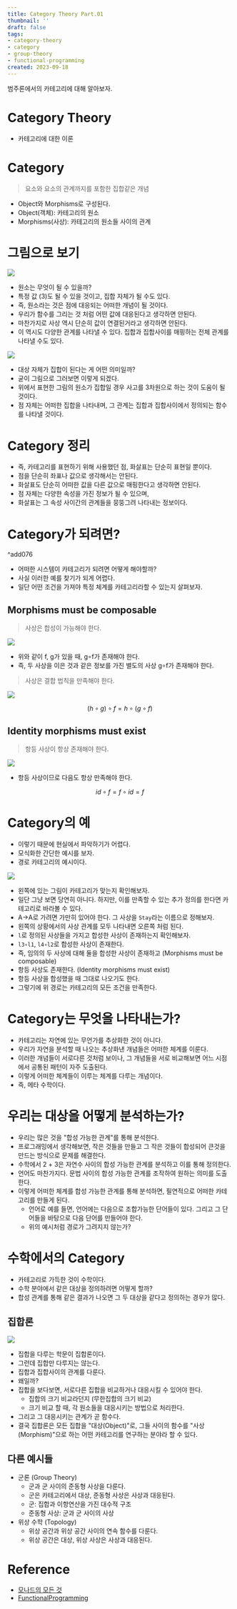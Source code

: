 ```yaml
---
title: Category Theory Part.01
thumbnail: ''
draft: false
tags:
- category-theory
- category
- group-theory
- functional-programming
created: 2023-09-18
---
```


범주론에서의 카테고리에 대해 알아보자.

# Category Theory

* 카테고리에 대한 이론

# Category

 > 
 > 요소와 요소의 관계까지를 포함한 집합같은 개념

* Object와 Morphisms로 구성된다.
* Object(객체): 카테고리의 원소
* Morphisms(사상): 카테고리의 원소들 사이의 관계

# 그림으로 보기

![](AllAboutMonad_10_CategoryTheoryPart01_2.png)

* 원소는 무엇이 될 수 있을까?
* 특정 값 (3)도 될 수 있을 것이고, 집합 자체가 될 수도 있다.
* 즉, 원소라는 것은 점에 대응되는 어떠한 개념이 될 것이다.
* 우리가 함수를 그리는 것 처럼 어떤 값에 대응된다고 생각하면 안된다.
* 마찬가지로 사상 역시 단순히 값이 연결된거라고 생각하면 안된다.
* 이 역시도 다양한 관계를 나타낼 수 있다. 집합과 집합사이를 매핑하는 전체 관계를 나타낼 수도 있다.

![](AllAboutMonad_10_CategoryTheoryPart01_1.png)

* 대상 자체가 집합이 된다는 게 어떤 의미일까?
* 굳이 그림으로 그러보면 이렇게 되겠다.
* 위에서 표현한 그림의 원소가 집합일 경우 사고를 3차원으로 하는 것이 도움이 될 것이다.
* 점 자체는 어떠한 집합을 나타내며, 그 관계는 집합과 집합사이에서 정의되는 함수를 나타낼 것이다.

# Category 정리

* 즉, 카테고리를 표현하기 위해 사용했던 점, 화살표는 단순히 표현일 뿐이다.
* 점을 단순히 좌표나 값으로 생각해서는 안된다.
* 화살표도 단순히 어떠한 값을 다른 값으로 매핑한다고 생각하면 안된다.
* 점 자체는 다양한 속성을 가진 정보가 될 수 있으며,
* 화살표는 그 속성 사이간의 관계들을 뭉뚱그려 나타내는 정보이다.

# Category가 되려면?

^add076

* 어떠한 시스템이 카테고리가 되려면 어떻게 해야할까?
* 사실 이러한 예를 찾기가 되게 어렵다.
* 일단 어떤 조건을 가져야 특정 체계를 카테고리라할 수 있는지 살펴보자.

## Morphisms must be composable

 > 
 > 사상은 합성이 가능해야 한다.

![](AllAboutMonad_10_CategoryTheoryPart01_2.png)

* 위와 같이 f, g가 있을 때, g∘f가 존재해야 한다.
* 즉, 두 사상을 이은 것과 같은 정보를 가진 별도의 사상 g∘f가 존재해야 한다.

 > 
 > 사상은 결합 법칙을 만족해야 한다.

![](AllAboutMonad_10_CategoryTheoryPart01_3.png)

$$
(h ∘ g) ∘ f = h ∘ (g ∘ f)
$$

## Identity morphisms must exist

 > 
 > 항등 사상이 항상 존재해야 한다.

![](AllAboutMonad_10_CategoryTheoryPart01_4.png)

* 항등 사상이므로 다음도 항상 만족해야 한다.

$$
id ∘ f = f ∘ id = f
$$

# Category의 예

* 이렇기 때문에 현실에서 파악하기가 어렵다.
* 모식화한 간단한 예시를 보자.
* 경로 카테고리의 예시이다.

![](AllAboutMonad_10_CategoryTheoryPart01_5.png)

* 왼쪽에 있는 그림이 카테고리가 맞는지 확인해보자.
* 일단 그냥 보면 당연히 아니다. 하지만, 이를 만족할 수 있는 추가 정의를 한다면 카테고리로 바라볼 수 있다.
* A->A로 가려면 가만히 있어야 한다. 그 사상을 `Stay`라는 이름으로 정해보자.
* 왼쪽의 상황에서의 사상 관계를 모두 나타내면 오른쪽 처럼 된다.
* `l`로 정의된 사상들을 가지고 합성한 사상이 존재하는지 확인해보자.
* `l3∘l1`, `l4∘l2`로 합성한 사상이 존재한다.
* 즉, 임의의 두 사상에 대해 둘을 합성한 사상이 존재하고 (Morphisms must be composable)
* 항등 사상도 존재한다. (Identity morphisms must exist)
* 항등 사상을 합성했을 때 그대로 나오기도 한다.
* 그렇기에 위 경로는 카테고리의 모든 조건을 만족한다.

# Category는 무엇을 나타내는가?

* 카테고리는 자연에 있는 무언가를 추상화한 것이 아니다.
* 우리가 자연을 분석할 때 나오는 추상화낸 개념들은 어떠한 체계를 이룬다.
* 이러한 개념들이 서로다른 것처럼 보이나, 그 개념들을 서로 비교해보면 어느 시점에서 공통된 패턴이 자주 도출된다.
* 이렇게 어떠한 체계들이 이루는 체계를 다루는 개념이다.
* 즉, 메타 수학이다.

# 우리는 대상을 어떻게 분석하는가?

* 우리는 많은 것을 "합성 가능한 관계"를 통해 분석한다.
* 프로그래밍에서 생각해보면, 작은 것들을 만들고 그 작은 것들이 합성되어 큰것을 만드는 방식으로 문제를 해결한다.
* 수학에서 2 + 3은 자연수 사이의 합성 가능한 관계를 분석하고 이를 통해 정의한다.
* 언어도 마찬가지다. 문법 사이의 합성 가능한 관계를 조작하여 원하는 의미를 도출한다.
* 이렇게 어떠한 체계를 합성 가능한 관계를 통해 분석하면, 필연적으로 어떠한 카테고리를 만들게 된다.
  * 언어로 예를 들면, 언어에는 다음으로 조합가능한 단어들이 있다. 그리고 그 단어들을 바탕으로 다음 단어를 만들어야 한다.
  * 위의 예시처럼 경로가 그려지지 않는가?

# 수학에서의 Category

* 카테고리로 가득한 것이 수학이다.
* 수학 분야에서 같은 대상을 정의하려면 어떻게 할까?
* 합성 관계를 통해 같은 결과가 나오면 그 두 대상을 같다고 정의하는 경우가 많다.

## 집합론

![](AllAboutMonad_10_CategoryTheoryPart01_6.png)

* 집합을 다루는 학문이 집합론이다.
* 그런데 집합만 다루지는 않는다.
* 집합과 집합사이의 관계를 다룬다.
* 왜일까?
* 집합을 보다보면, 서로다른 집합을 비교하거나 대응시킬 수 있어야 한다.
  * 집합의 크기 비교라던지 (무한집합의 크기 비교)
  * 크기 비교 할 때, 각 원소들을 대응시키는 방법으로 처리한다.
* 그리고 그 대응시키는 관계가 곧 함수다.
* 결국 집합론은 모든 집합을 "대상(Object)"로, 그들 사이의 함수를 "사상(Morphism)"으로 하는 어떤 카테고리를 연구하는 분야라 할 수 있다.

## 다른 예시들

* 군론 (Group Theory)
  * 군과 군 사이의 준동형 사상을 다룬다.
  * 군은 카테고리에서 대상, 준동형 사상은 사상과 대응된다.
  * 군: 집합과 이항연산을 가진 대수적 구조
  * 준동형 사상: 군과 군 사이의 사상
* 위상 수학 (Topology)
  * 위상 공간과 위상 공간 사이의 연속 함수를 다룬다.
  * 위상 공간은 대상, 위상 사상은 사상과 대응된다.

# Reference

* [모나드의 모든 것](https://www.youtube.com/@antel588)
* [FunctionalProgramming](https://github.com/wansook0316/FunctionalProgramming)
